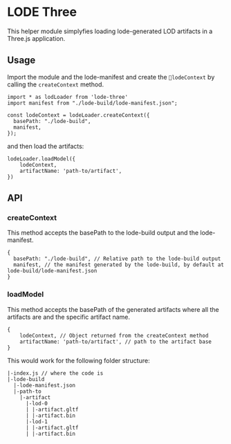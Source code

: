 # LODE Three
This helper module simplyfies loading lode-generated LOD artifacts in a Three.js application.

## Usage

Import the module and the lode-manifest and create the `lodeContext` by calling the `createContext` method.

```
import * as lodLoader from 'lode-three'
import manifest from "./lode-build/lode-manifest.json";

const lodeContext = lodeLoader.createContext({
  basePath: "./lode-build",
  manifest,
});
```

and then load the artifacts:

```
lodeLoader.loadModel({
    lodeContext,
    artifactName: 'path-to/artifact',
})
```

## API

### createContext
This method accepts the basePath to the lode-build output and the lode-manifest.
```
{
  basePath: "./lode-build", // Relative path to the lode-build output
  manifest, // the manifest generated by the lode-build, by default at lode-build/lode-manifest.json
}
```
### loadModel
This method accepts the basePath of the generated artifacts where all the artifacts are and the specific artifact name.
```
{
    lodeContext, // Object returned from the createContext method
    artifactName: 'path-to/artifact', // path to the artifact base
}
```
This would work for the following folder structure:
```
|-index.js // where the code is
|-lode-build
  |-lode-manifest.json
  |-path-to
    |-artifact
      |-lod-0
      | |-artifact.gltf
      | |-artifact.bin
      |-lod-1
      | |-artifact.gltf
      | |-artifact.bin

```